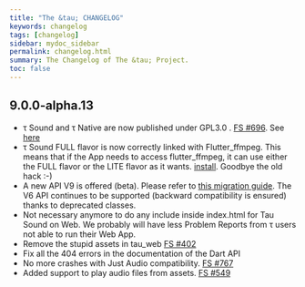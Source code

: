 ```yaml
---
title: "The &tau; CHANGELOG"
keywords: changelog
tags: [changelog]
sidebar: mydoc_sidebar
permalink: changelog.html
summary: The Changelog of The &tau; Project.
toc: false
---
```

## 9.0.0-alpha.13

- τ Sound and τ Native are now published under GPL3.0 . [FS #696](https://github.com/Canardoux/tau/issues/696). See [here](tau_sound_birth-post.html)
- τ Sound FULL flavor is now correctly linked with Flutter_ffmpeg. This means that if the App needs to access flutter_ffmpeg, it can use either the FULL flavor or the LITE flavor as it wants. [install](flutter_sound_install.html#ffmpeg). Goodbye the old hack :-)
- A new API V9 is offered (beta). Please refer to [this migration guide](links_migration_v9). The V6 API continues to be supported (backward compatibility is ensured) thanks to deprecated classes.
- Not necessary anymore to do any include inside index.html for Tau Sound on Web. We probably will have less Problem Reports from τ users not able to run their Web App.
- Remove the stupid assets in tau_web [FS #402](https://github.com/Canardoux/tau/issues/402)
- Fix all the 404 errors in the documentation of the Dart API
- No more crashes with Just Audio compatibility. [FS #767](https://github.com/Canardoux/tau/issues/767)
- Added support to play audio files from assets. [FS #549](https://github.com/Canardoux/tau/issues/549)